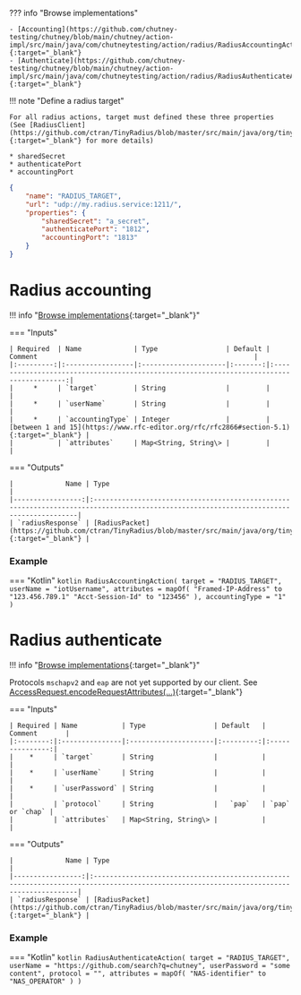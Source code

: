 ??? info "Browse implementations"

    - [Accounting](https://github.com/chutney-testing/chutney/blob/main/chutney/action-impl/src/main/java/com/chutneytesting/action/radius/RadiusAccountingAction.java){:target="_blank"}
    - [Authenticate](https://github.com/chutney-testing/chutney/blob/main/chutney/action-impl/src/main/java/com/chutneytesting/action/radius/RadiusAuthenticateAction.java){:target="_blank"}

!!! note "Define a radius target"

    For all radius actions, target must defined these three properties (See [RadiusClient](https://github.com/ctran/TinyRadius/blob/master/src/main/java/org/tinyradius/util/RadiusClient.java){:target="_blank"} for more details)

    * sharedSecret
    * authenticatePort
    * accountingPort

```json title="Radius target example"
{
    "name": "RADIUS_TARGET",
    "url": "udp://my.radius.service:1211/",
    "properties": {
        "sharedSecret": "a_secret",
        "authenticatePort": "1812",
        "accountingPort": "1813"
    }
}
```

# Radius accounting
!!! info "[Browse implementations](https://github.com/chutney-testing/chutney/blob/main/chutney/action-impl/src/main/java/com/chutneytesting/action/radius/RadiusAccountingAction.java){:target="_blank"}"

=== "Inputs"

    | Required  | Name             | Type                 | Default |                             Comment                                                      |
    |:---------:|:-----------------|:---------------------|:-------:|:----------------------------------------------------------------------------------------:|
    |     *     | `target`         | String               |         |                                                                                          |
    |     *     | `userName`       | String               |         |                                                                                          |
    |     *     | `accountingType` | Integer              |         | [between 1 and 15](https://www.rfc-editor.org/rfc/rfc2866#section-5.1){:target="_blank"} |
    |           | `attributes`     | Map<String, String\> |         |                                                                                          |

=== "Outputs"

    |             Name | Type                                                                                                                                    |
    |-----------------:|:----------------------------------------------------------------------------------------------------------------------------------------|
    | `radiusResponse` | [RadiusPacket](https://github.com/ctran/TinyRadius/blob/master/src/main/java/org/tinyradius/packet/RadiusPacket.java){:target="_blank"} |


### Example

=== "Kotlin"
    ``` kotlin
    RadiusAccountingAction(
        target = "RADIUS_TARGET",
        userName = "iotUsername",
        attributes = mapOf(
          "Framed-IP-Address" to "123.456.789.1"
          "Acct-Session-Id" to "123456"
        ),
        accountingType = "1"
    )
    ```

# Radius authenticate
!!! info "[Browse implementations](https://github.com/chutney-testing/chutney/blob/main/chutney/action-impl/src/main/java/com/chutneytesting/action/radius/RadiusAuthenticateAction.java){:target="_blank"}"

Protocols `mschapv2` and `eap` are not yet supported by our client. See [AccessRequest.encodeRequestAttributes(...)](https://github.com/ctran/TinyRadius/blob/master/src/main/java/org/tinyradius/packet/AccessRequest.java){:target="_blank"}

=== "Inputs"

    | Required | Name           | Type                 | Default   |   Comment       |
    |:--------:|:---------------|:---------------------|:---------:|:---------------:|
    |    *     | `target`       | String               |           |                 |
    |    *     | `userName`     | String               |           |                 |
    |    *     | `userPassword` | String               |           |                 |
    |          | `protocol`     | String               |   `pap`   | `pap` or `chap` |
    |          | `attributes`   | Map<String, String\> |           |                 |

=== "Outputs"

    |             Name | Type                                                                                                                                    |
    |-----------------:|:----------------------------------------------------------------------------------------------------------------------------------------|
    | `radiusResponse` | [RadiusPacket](https://github.com/ctran/TinyRadius/blob/master/src/main/java/org/tinyradius/packet/RadiusPacket.java){:target="_blank"} |

### Example

=== "Kotlin"
    ``` kotlin
    RadiusAuthenticateAction(
        target = "RADIUS_TARGET",
        userName = "https://github.com/search?q=chutney",
        userPassword = "some content",
        protocol = "",
        attributes = mapOf(
          "NAS-identifier" to "NAS_OPERATOR"
        )
    )
    ```
